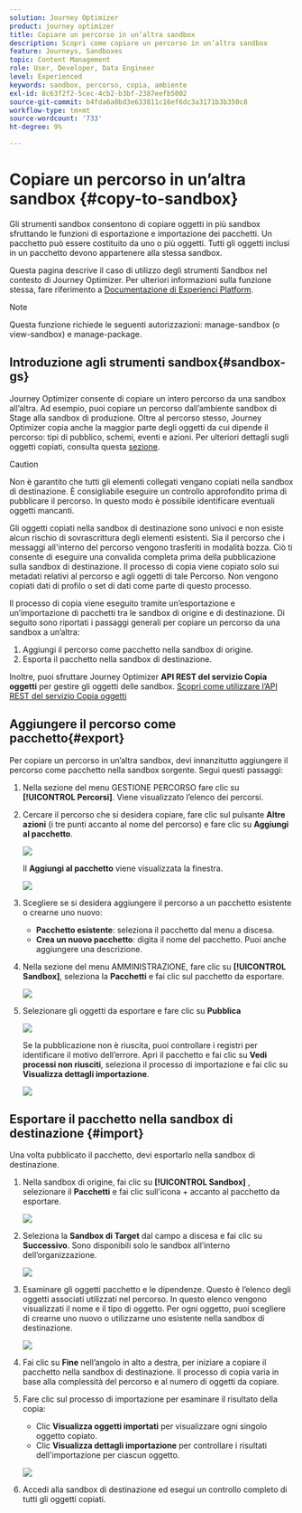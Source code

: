 ```yaml
---
solution: Journey Optimizer
product: journey optimizer
title: Copiare un percorso in un’altra sandbox
description: Scopri come copiare un percorso in un’altra sandbox
feature: Journeys, Sandboxes
topic: Content Management
role: User, Developer, Data Engineer
level: Experienced
keywords: sandbox, percorso, copia, ambiente
exl-id: 8c63f2f2-5cec-4cb2-b3bf-2387eefb5002
source-git-commit: b4fda6a0bd3e633811c16ef6dc3a3171b3b350c8
workflow-type: tm+mt
source-wordcount: '733'
ht-degree: 9%

---
```


# Copiare un percorso in un’altra sandbox {#copy-to-sandbox}

<!--
>[!CONTEXTUALHELP]
>id="ajo_journey_copy_main"
>title="Copy a journey to another sandbox"
>abstract="Journey Optimizer allows you to copy an entire journey from one sandbox to another. For example, you can copy a journey from the Stage sandbox environment to your Production sandbox. In addition to the Journey itself, Journey Optimizer also copies most of the objects the journey depends on."

>[!CONTEXTUALHELP]
>id="ajo_journey_copy_sandbox_details"
>title="Sandbox details"
>abstract="Select the destination sandbox you want to copy the journey to. Only sandboxes within your organization are available."

>[!CONTEXTUALHELP]
>id="ajo_journey_copy_object_details"
>title="Object details"
>abstract="This is the journey you are going to copy."

>[!CONTEXTUALHELP]
>id="ajo_journey_copy_dependent_objects"
>title="Dependent objects"
>abstract="This is the list of associated objects used in the journey. This list displays the name, the object type, as well as the internal Journey Optimizer ID."
-->

Gli strumenti sandbox consentono di copiare oggetti in più sandbox sfruttando le funzioni di esportazione e importazione dei pacchetti. Un pacchetto può essere costituito da uno o più oggetti. Tutti gli oggetti inclusi in un pacchetto devono appartenere alla stessa sandbox.

Questa pagina descrive il caso di utilizzo degli strumenti Sandbox nel contesto di Journey Optimizer. Per ulteriori informazioni sulla funzione stessa, fare riferimento a [Documentazione di Experienci Platform](https://experienceleague.adobe.com/docs/experience-platform/sandbox/ui/sandbox-tooling.html).

>[!NOTE]
>
>Questa funzione richiede le seguenti autorizzazioni: manage-sandbox (o view-sandbox) e manage-package.

## Introduzione agli strumenti sandbox{#sandbox-gs}

Journey Optimizer consente di copiare un intero percorso da una sandbox all’altra. Ad esempio, puoi copiare un percorso dall’ambiente sandbox di Stage alla sandbox di produzione. Oltre al percorso stesso, Journey Optimizer copia anche la maggior parte degli oggetti da cui dipende il percorso: tipi di pubblico, schemi, eventi e azioni. Per ulteriori dettagli sugli oggetti copiati, consulta questa [sezione](https://experienceleague.adobe.com/docs/experience-platform/sandbox/ui/sandbox-tooling.html#abobe-journey-optimizer-objects).

>[!CAUTION]
>
>Non è garantito che tutti gli elementi collegati vengano copiati nella sandbox di destinazione. È consigliabile eseguire un controllo approfondito prima di pubblicare il percorso. In questo modo è possibile identificare eventuali oggetti mancanti.

Gli oggetti copiati nella sandbox di destinazione sono univoci e non esiste alcun rischio di sovrascrittura degli elementi esistenti. Sia il percorso che i messaggi all&#39;interno del percorso vengono trasferiti in modalità bozza. Ciò ti consente di eseguire una convalida completa prima della pubblicazione sulla sandbox di destinazione. Il processo di copia viene copiato solo sui metadati relativi al percorso e agli oggetti di tale Percorso. Non vengono copiati dati di profilo o set di dati come parte di questo processo.

Il processo di copia viene eseguito tramite un’esportazione e un’importazione di pacchetti tra le sandbox di origine e di destinazione. Di seguito sono riportati i passaggi generali per copiare un percorso da una sandbox a un’altra:

1. Aggiungi il percorso come pacchetto nella sandbox di origine.
1. Esporta il pacchetto nella sandbox di destinazione.

Inoltre, puoi sfruttare Journey Optimizer **API REST del servizio Copia oggetti** per gestire gli oggetti delle sandbox. [Scopri come utilizzare l’API REST del servizio Copia oggetti](https://developer.adobe.com/journey-optimizer-apis/references/sandbox/)

## Aggiungere il percorso come pacchetto{#export}

Per copiare un percorso in un’altra sandbox, devi innanzitutto aggiungere il percorso come pacchetto nella sandbox sorgente. Segui questi passaggi:

1. Nella sezione del menu GESTIONE PERCORSO fare clic su **[!UICONTROL Percorsi]**. Viene visualizzato l’elenco dei percorsi.

1. Cercare il percorso che si desidera copiare, fare clic sul pulsante **Altre azioni** (i tre punti accanto al nome del percorso) e fare clic su **Aggiungi al pacchetto**.

   ![](assets/journey-sandbox1.png)

   Il **Aggiungi al pacchetto** viene visualizzata la finestra.

   ![](assets/journey-sandbox2.png)

1. Scegliere se si desidera aggiungere il percorso a un pacchetto esistente o crearne uno nuovo:

   * **Pacchetto esistente**: seleziona il pacchetto dal menu a discesa.
   * **Crea un nuovo pacchetto**: digita il nome del pacchetto. Puoi anche aggiungere una descrizione.

1. Nella sezione del menu AMMINISTRAZIONE, fare clic su **[!UICONTROL Sandbox]**, seleziona la **Pacchetti** e fai clic sul pacchetto da esportare.

   ![](assets/journey-sandbox3.png)

1. Selezionare gli oggetti da esportare e fare clic su **Pubblica**

   ![](assets/journey-sandbox4.png)

   Se la pubblicazione non è riuscita, puoi controllare i registri per identificare il motivo dell’errore. Apri il pacchetto e fai clic su **Vedi processi non riusciti**, seleziona il processo di importazione e fai clic su **Visualizza dettagli importazione**.

   ![](assets/journey-sandbox9.png)

## Esportare il pacchetto nella sandbox di destinazione {#import}

Una volta pubblicato il pacchetto, devi esportarlo nella sandbox di destinazione.

1. Nella sandbox di origine, fai clic su **[!UICONTROL Sandbox]** , selezionare il **Pacchetti** e fai clic sull’icona + accanto al pacchetto da esportare.

   ![](assets/journey-sandbox5.png)

1. Seleziona la **Sandbox di Target** dal campo a discesa e fai clic su **Successivo**. Sono disponibili solo le sandbox all’interno dell’organizzazione.

   ![](assets/journey-sandbox6.png)

1. Esaminare gli oggetti pacchetto e le dipendenze. Questo è l’elenco degli oggetti associati utilizzati nel percorso. In questo elenco vengono visualizzati il nome e il tipo di oggetto. Per ogni oggetto, puoi scegliere di crearne uno nuovo o utilizzarne uno esistente nella sandbox di destinazione.

   ![](assets/journey-sandbox7.png)

1. Fai clic su **Fine** nell’angolo in alto a destra, per iniziare a copiare il pacchetto nella sandbox di destinazione. Il processo di copia varia in base alla complessità del percorso e al numero di oggetti da copiare.

1. Fare clic sul processo di importazione per esaminare il risultato della copia:

   * Clic **Visualizza oggetti importati** per visualizzare ogni singolo oggetto copiato.
   * Clic **Visualizza dettagli importazione** per controllare i risultati dell&#39;importazione per ciascun oggetto.

   ![](assets/journey-sandbox8.png)

1. Accedi alla sandbox di destinazione ed esegui un controllo completo di tutti gli oggetti copiati.

